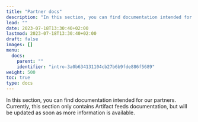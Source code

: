 ```yaml
---
title: "Partner docs"
description: "In this section, you can find documentation intended for our partners. Currently, this section only contains Artifact feeds documentation, but will be updated as soon as more information is available."
lead: ""
date: 2023-07-18T13:30:40+02:00
lastmod: 2023-07-18T13:30:40+02:00
draft: false
images: []
menu:
  docs:
    parent: ""
    identifier: "intro-3a0b634131104cb27b6b9fde886f5689"
weight: 500
toc: true
type: docs
---
```


In this section, you can find documentation intended for our partners. Currently, this section only contains Artifact feeds documentation, but will be updated as soon as more information is available.
